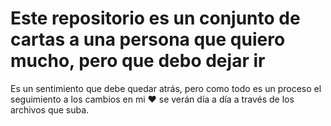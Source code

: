 # Este repositorio es un conjunto de cartas a una persona que quiero mucho, pero que debo dejar ir
Es un sentimiento que debe quedar atrás, pero como todo es un proceso el seguimiento a los cambios en mi ❤️ se verán día a día a través de los archivos que suba.
